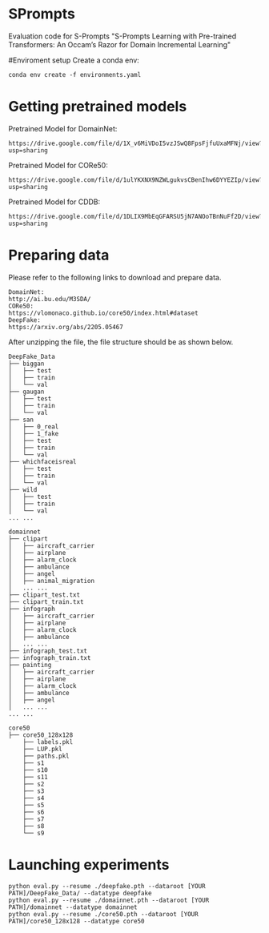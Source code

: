 # SPrompts
Evaluation code for S-Prompts
"S-Prompts Learning with Pre-trained Transformers: An Occam’s Razor for Domain Incremental Learning"

#Enviroment setup
Create a conda env:
```
conda env create -f environments.yaml
```
# Getting pretrained models

Pretrained Model for DomainNet:
```angular2html
https://drive.google.com/file/d/1X_v6MiVDoI5vzJSwQ8FpsFjfuUxaMFNj/view?usp=sharing
```
Pretrained Model for CORe50:
```angular2html
https://drive.google.com/file/d/1ulYKXNX9NZWLgukvsCBenIhw6DYYEZIp/view?usp=sharing
```
Pretrained Model for CDDB:
```angular2html
https://drive.google.com/file/d/1DLIX9MbEqGFARSU5jN7ANOoTBnNuFf2D/view?usp=sharing
```



# Preparing data
Please refer to the following links to download and prepare data. 
```
DomainNet:
http://ai.bu.edu/M3SDA/
CORe50:
https://vlomonaco.github.io/core50/index.html#dataset
DeepFake:
https://arxiv.org/abs/2205.05467
```

After unzipping the file, the file structure should be as shown below.
```
DeepFake_Data
├── biggan
│   ├── test
│   ├── train
│   └── val
├── gaugan
│   ├── test
│   ├── train
│   └── val
├── san
│   ├── 0_real
│   ├── 1_fake
│   ├── test
│   ├── train
│   └── val
├── whichfaceisreal
│   ├── test
│   ├── train
│   └── val
├── wild
│   ├── test
│   ├── train
│   └── val
... ...
```

```angular2html
domainnet
├── clipart
│   ├── aircraft_carrier
│   ├── airplane
│   ├── alarm_clock
│   ├── ambulance
│   ├── angel
│   ├── animal_migration
│   ... ...
├── clipart_test.txt
├── clipart_train.txt
├── infograph
│   ├── aircraft_carrier
│   ├── airplane
│   ├── alarm_clock
│   ├── ambulance
│   ... ...
├── infograph_test.txt
├── infograph_train.txt
├── painting
│   ├── aircraft_carrier
│   ├── airplane
│   ├── alarm_clock
│   ├── ambulance
│   ├── angel
│   ... ...
... ...
```

```
core50
├── core50_128x128
    ├── labels.pkl
    ├── LUP.pkl
    ├── paths.pkl
    ├── s1
    ├── s10
    ├── s11
    ├── s2
    ├── s3
    ├── s4
    ├── s5
    ├── s6
    ├── s7
    ├── s8
    └── s9

```



# Launching experiments

[//]: # (```)

[//]: # (python eval.py --resume ./deepfake.pth --dataroot /home/wangyabin/workspace/DeepFake_Data/CL_data/ --datatype deepfake )

[//]: # (python eval.py --resume ./domainnet.pth --dataroot /home/wangyabin/workspace/datasets/domainnet --datatype domainnet )

[//]: # (python eval.py --resume ./core50.pth --dataroot /home/wangyabin/workspace/core50/data/core50_128x128 --datatype core50 )

[//]: # (```)
```
python eval.py --resume ./deepfake.pth --dataroot [YOUR PATH]/DeepFake_Data/ --datatype deepfake 
python eval.py --resume ./domainnet.pth --dataroot [YOUR PATH]/domainnet --datatype domainnet 
python eval.py --resume ./core50.pth --dataroot [YOUR PATH]/core50_128x128 --datatype core50 
```